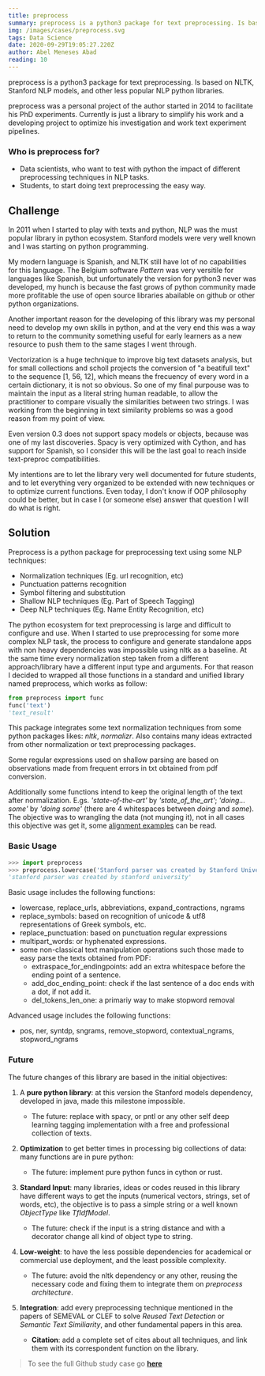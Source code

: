 ```yaml
---
title: preprocess
summary: preprocess is a python3 package for text preprocessing. Is based on NLTK, Stanford NLP models, and other less popular NLP python libraries.
img: /images/cases/preprocess.svg
tags: Data Science
date: 2020-09-29T19:05:27.220Z
author: Abel Meneses Abad 
reading: 10 
---
```



preprocess is a python3 package for text preprocessing. Is based on NLTK, Stanford NLP models, and other less popular NLP python libraries.

preprocess was a personal project of the author started in 2014 to facilitate his PhD experiments. Currently is just a library to simplify his work and a developing project to optimize his investigation and work text experiment pipelines.

### Who is preprocess for?
* Data scientists, who want to test with python the impact of different preprocessing techniques in NLP tasks.
* Students, to start doing text preprocessing the easy way.
## Challenge

In 2011 when I started to play with texts and python, NLP was the must popular library in python ecosystem. Stanford models were very well known and I was starting on python programming.

My modern language is Spanish, and NLTK still have lot of no capabilities for this language. The Belgium software _Pattern_ was very versitile for languages like Spanish, but unfortunately the version for python3 never was developed, my hunch is because the fast grows of python community made more profitable the use of open source libraries abailable on github or other python organizations.

Another important reason for the developing of this library was my personal need to develop my own skills in python, and at the very end this was a way to return to the community something useful for early learners as a new resource to push them to the same stages I went through.

Vectorization is a huge technique to improve big text datasets analysis, but for small collections and scholl projects the conversion of "a beatifull text" to the sequence [1, 56, 12], which means the frecuency of every word in a certain dictionary, it is not so obvious. So one of my final purpouse was to maintain the input as a literal string human readable, to allow the practitioner to compare visually the similarities between two strings. I was working from the beginning in text similarity problems so was a good reason from my point of view.

Even version 0.3 does not support spacy models or objects, because was one of my last discoveries. Spacy is very optimized with Cython, and has support for Spanish, so I consider this will be the last goal to reach inside text-preproc compatibilities.

My intentions are to let the library very well documented for future students, and to let everything very organized to be extended with new techniques or to optimize current functions. Even today, I don't know if OOP philosophy could be better, but in case I (or someone else) answer that question I will do what is right.

## Solution

Preprocess is a python package for preprocessing text using some NLP techniques:

* Normalization techniques (Eg. url recognition, etc)
* Punctuation patterns recognition
* Symbol filtering and substitution
* Shallow NLP techniques (Eg. Part of Speech Tagging)
* Deep NLP techniques (Eg. Name Entity Recognition, etc)

The python ecosystem for text preprocessing is large and difficult to configure and use. When I started to use preprocessing for some more complex NLP task, the process to configure and generate standalone apps with non heavy dependencies was impossible using nltk as a baseline. At the same time every normalization step taken from a different approach/library have a different input type and arguments. For that reason I decided to wrapped all those functions in a standard and unified library named preprocess, which works as follow:

```python
from preprocess import func
func('text')
'text_result'
```

This package integrates some text normalization techniques from some python packages likes: _nltk_, _normalizr_. Also contains many ideas extracted from other normalization or text preprocessing packages.

Some regular expressions used on shallow parsing are based on observations made from frequent errors in txt obtained from pdf conversion.

Additionally some functions intend to keep the original length of the text after normalization. E.gs. _'state-of-the-art'_ by _'state\_of\_the\_art'_; _'doing... some'_ by _'doing    some'_ (there are 4 whitespaces between _doing_ and _some_).  The objective was to wrangling the data (not munging it), not in all cases this objective was get it, some [alignment examples](https://github.com/sorice/2017paraphrasebsent/02.2-Jaccard-Align-Preproc-to-Original-Sent.ipynb) can be read.

### Basic Usage

```python
>>> import preprocess
>>> preprocess.lowercase('Stanford parser was created by Stanford University')
'stanford parser was created by stanford university'
```

Basic usage includes the following functions:

* lowercase, replace_urls, abbreviations, expand_contractions, ngrams
* replace_symbols: based on recognition of unicode & utf8 representations of Greek symbols, etc. 
* replace_punctuation: based on punctuation regular expressions
* multipart_words: or hyphenated expressions.
* some non-classical text manipulation operations such those made to easy parse the texts obtained from PDF:
  * extraspace_for_endingpoints: add an extra whitespace before the ending point of a sentence.
  * add_doc_ending_point: check if the last sentence of a doc ends with a dot, if not add it.
  * del_tokens_len_one: a primariy way to make stopword removal

Advanced usage includes the following functions:

* pos, ner, syntdp, sngrams, remove_stopword, contextual_ngrams, stopword_ngrams

### Future

The future changes of this library are based in the initial objectives:

1. A __pure python library__: at this version the Stanford models dependency, developed in java,  made this milestone impossible.

    - The future: replace with spacy, or pntl or any other self deep learning tagging implementation with a free and professional collection of texts.

2. __Optimization__ to get better times in processing big collections of data: many functions are in pure python:

    - The future: implement pure python funcs in cython or rust.

3. __Standard Input__: many libraries, ideas or codes reused in this library have different ways to get the inputs (numerical vectors, strings, set of words, etc), the objective is to pass a simple string or a well known _ObjectType_ like _TfIdfModel_.

    - The future: check if the input is a string distance and with a decorator change all kind of object type to string.

4. __Low-weight__: to have the less possible dependencies for academical or commercial use deployment, and the least possible complexity.

    - The future: avoid the nltk dependency or any other, reusing the necessary code and fixing them to integrate them on _preprocess architecture_.

5. __Integration__: add every preprocessing technique mentioned in the papers of SEMEVAL or CLEF to solve _Reused Text Detection_ or _Semantic Text Similiarity_, and other fundamental papers in this area.

    - __Citation__: add a complete set of cites about all techniques, and link them with its correspondent function on the library.


> To see the full Github study case go [**here**](https://github.com/datwit/preprocess)




